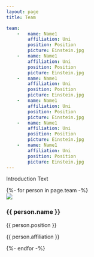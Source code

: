```yaml
---
layout: page
title: Team

team:
    -   name: Name1
        affiliation: Uni
        position: Position
        picture: Einstein.jpg
    -   name: Name1
        affiliation: Uni
        position: Position
        picture: Einstein.jpg
    -   name: Name1
        affiliation: Uni
        position: Position
        picture: Einstein.jpg
    -   name: Name1
        affiliation: Uni
        position: Position
        picture: Einstein.jpg
    -   name: Name1
        affiliation: Uni
        position: Position
        picture: Einstein.jpg
    -   name: Name1
        affiliation: Uni
        position: Position
        picture: Einstein.jpg
---
```



Introduction Text

<div class="pt-8 flex justify-center">
  <div class="flex flex-wrap justify-center max-w-screen-lg">
    {%- for person in page.team -%}
      <div class="flex justify-center w-full md:w-1/2 lg:w-1/3 xl:w-1/4 px-4 mb-8">
        <div class="bg-white rounded-lg text-center shadow-md p-6 w-full max-w-sm">
          <div class="flex justify-center pb-4">
            <img class="shadow rounded-full max-w-full h-auto align-middle border-none max-h-50" src="/assets/img/{{person.picture}}">
          </div>
          <h3 class="text-xl font-semibold text-gray-800 mb-2">{{ person.name }}</h3>
          <p class="text-sm text-gray-600">{{ person.position }}</p>
          <p class="text-sm text-gray-600 mt-4">{{ person.affiliation }}</p>
        </div>
      </div>
    {%- endfor -%}
  </div>
</div>